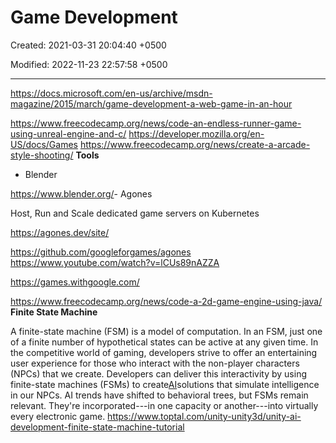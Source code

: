 # Game Development

Created: 2021-03-31 20:04:40 +0500

Modified: 2022-11-23 22:57:58 +0500

---

<https://docs.microsoft.com/en-us/archive/msdn-magazine/2015/march/game-development-a-web-game-in-an-hour>

<https://www.freecodecamp.org/news/code-an-endless-runner-game-using-unreal-engine-and-c/>
<https://developer.mozilla.org/en-US/docs/Games>
<https://www.freecodecamp.org/news/create-a-arcade-style-shooting/>
**Tools**
-   Blender

<https://www.blender.org/>-   Agones

Host, Run and Scale dedicated game servers on Kubernetes

<https://agones.dev/site/>

<https://github.com/googleforgames/agones>
<https://www.youtube.com/watch?v=lCUs89nAZZA>

<https://games.withgoogle.com/>

<https://www.freecodecamp.org/news/code-a-2d-game-engine-using-java/>
**Finite State Machine**

A finite-state machine (FSM) is a model of computation. In an FSM, just one of a finite number of hypothetical states can be active at any given time.
In the competitive world of gaming, developers strive to offer an entertaining user experience for those who interact with the non-player characters (NPCs) that we create. Developers can deliver this interactivity by using finite-state machines (FSMs) to create[AI](https://www.toptal.com/artificial-intelligence)solutions that simulate intelligence in our NPCs.
AI trends have shifted to behavioral trees, but FSMs remain relevant. They're incorporated---in one capacity or another---into virtually every electronic game.
<https://www.toptal.com/unity-unity3d/unity-ai-development-finite-state-machine-tutorial>
